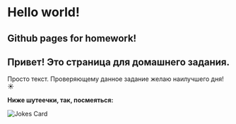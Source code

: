 # Hello world!
## Github pages for homework!
## Привет! Это страница для домашнего задания.
Просто текст. Проверяющему данное задание желаю наилучшего дня! ☀️

**Ниже шутеечки, так, посмеяться:**

![Jokes Card](https://readme-jokes.vercel.app/api)
